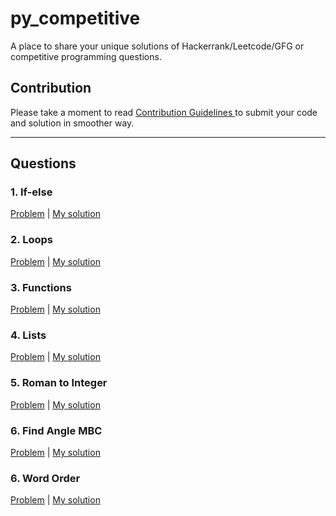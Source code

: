 # py_competitive
A place to share your unique solutions of Hackerrank/Leetcode/GFG or competitive programming questions.

## Contribution 

Please take a moment to read <a href='./CONTRIBUTING.md'> Contribution Guidelines </a> to submit your code and solution in smoother way.

---

## Questions

### 1. If-else 
[Problem](https://www.hackerrank.com/challenges/py-if-else/problem) | <a href='./if_else.py'> My solution </a>

### 2. Loops
[Problem](https://www.hackerrank.com/challenges/python-loops/problem) | <a href='./loops.py'> My solution </a>

### 3. Functions
[Problem](https://www.hackerrank.com/challenges/write-a-function/problem) | <a href='/functions.py'> My solution </a>

### 4. Lists
[Problem](https://www.hackerrank.com/challenges/python-lists/problem) | <a href='/lists.py'> My solution </a>

### 5. Roman to Integer
[Problem](https://leetcode.com/problems/roman-to-integer/) | <a href='/roman_to_integer.py'> My solution </a>

### 6. Find Angle MBC
[Problem](https://www.hackerrank.com/challenges/find-angle/problem) | <a href='/find_angle_MBC.py'> My solution </a>

### 6. Word Order
[Problem](https://www.hackerrank.com/challenges/word-order/problem) | <a href='/word_order.py'> My solution </a>
